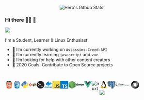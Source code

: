 <p align="center">
  <img alt="Hero's Github Stats" src="https://github-readme-stats.vercel.app/api?username=bayek0fsiwa&show_icons=true&count_private=true" />
</p>




### Hi there 👋🏻 👀

![](https://komarev.com/ghpvc/?username=bayek0fsiwa)

I'm a Student, Learner & Linux Enthusiast!
<!--
- 🔭 I’m currently working on ... 
- 👯 I’m looking to collaborate on ...
- 💬 Ask me about ...
- 📫 How to reach me: ...
- 😄 Pronouns: ...
- ⚡ Fun fact: ...-->
- 🔭 I’m currently working on `Assassins-Creed-API`
- 🌱 I’m currently learning `javascript` and `vue`
- 🤔 I’m looking for help with other content creators
- 🥅 2020 Goals: Contribute to Open Source projects

<!--
**Languages and Tools:**  -->
</br>

[<img align="left" alt="HTML5" width="26px" src="https://raw.githubusercontent.com/github/explore/80688e429a7d4ef2fca1e82350fe8e3517d3494d/topics/html/html.png" />](https://www.google.com/search?&q=HTML5)
[<img align="left" alt="CSS3" width="26px" src="https://raw.githubusercontent.com/github/explore/80688e429a7d4ef2fca1e82350fe8e3517d3494d/topics/css/css.png" />](https://www.google.com/search?&q=CSS)
[<img align="left" alt="Python" width="26px" src="https://raw.githubusercontent.com/PKief/vscode-material-icon-theme/master/icons/python.svg" />](https://www.google.com/search?&q=Python)
[<img align="left" alt="Git" width="26px" src="https://raw.githubusercontent.com/github/explore/80688e429a7d4ef2fca1e82350fe8e3517d3494d/topics/git/git.png" />](https://www.google.com/search?&q=Git)
[<img align="left" alt="Terminal" width="26px" src="https://raw.githubusercontent.com/github/explore/80688e429a7d4ef2fca1e82350fe8e3517d3494d/topics/terminal/terminal.png" />](https://www.google.com/search?&q=command+line+interface)
[<img align="left" alt="Terminal" width="26px" src="https://raw.githubusercontent.com/github/explore/80688e429a7d4ef2fca1e82350fe8e3517d3494d/topics/docker/docker.png" />](https://www.google.com/search?&q=docker)
[<img align="left" alt="javascript" width="26px" src="https://raw.githubusercontent.com/github/explore/80688e429a7d4ef2fca1e82350fe8e3517d3494d/topics/javascript/javascript.png" />](https://www.google.com/search?&q=javascript)
[<img align="left" alt="typescript" width="26px" src="https://raw.githubusercontent.com/github/explore/80688e429a7d4ef2fca1e82350fe8e3517d3494d/topics/typescript/typescript.png" />](https://www.google.com/search?&q=typescript)
[<img align="left" alt="nodejs" width="26px" src="https://raw.githubusercontent.com/github/explore/80688e429a7d4ef2fca1e82350fe8e3517d3494d/topics/nodejs/nodejs.png" />](https://www.google.com/search?&q=nodejs)
[<img align="left" alt="django" width="26px" src="https://raw.githubusercontent.com/github/explore/80688e429a7d4ef2fca1e82350fe8e3517d3494d/topics/django/django.png" />](https://www.google.com/search?&q=django)
[<img align="left" alt="vue" width="26px" src="https://raw.githubusercontent.com/github/explore/80688e429a7d4ef2fca1e82350fe8e3517d3494d/topics/vue/vue.png" />](https://www.google.com/search?&q=vue)
[<img align="left" alt="nuxt" width="26px" src="https://camo.githubusercontent.com/06b2f979b4fbab8f1822cab69783700f0afa1f90/68747470733a2f2f6e7578746a732e6f72672f6d6574615f3430302e706e67" />](https://www.google.com/search?&q=nuxtjs)
[<img align="left" alt="linux" width="26px" src="https://raw.githubusercontent.com/github/explore/80688e429a7d4ef2fca1e82350fe8e3517d3494d/topics/linux/linux.png" />](https://www.google.com/search?&q=linux)
[<img align="left" alt="postgresql" width="26px" src="https://raw.githubusercontent.com/github/explore/80688e429a7d4ef2fca1e82350fe8e3517d3494d/topics/postgresql/postgresql.png" />](https://www.google.com/search?&q=postgresql)
[<img align="left" alt="flask" width="26px" src="https://raw.githubusercontent.com/github/explore/80688e429a7d4ef2fca1e82350fe8e3517d3494d/topics/flask/flask.png" />](https://www.google.com/search?&q=flask)
[<img align="left" alt="mongodb" width="26px" src="https://raw.githubusercontent.com/github/explore/80688e429a7d4ef2fca1e82350fe8e3517d3494d/topics/mongodb/mongodb.png" />](https://www.google.com/search?&q=mongodb)
[<img align="left" alt="json" width="26px" src="https://raw.githubusercontent.com/github/explore/80688e429a7d4ef2fca1e82350fe8e3517d3494d/topics/json/json.png" />](https://www.google.com/search?&q=json)</br>


<p align="left">
  <img height="160em" src="https://github-readme-stats.vercel.app/api/top-langs/?username=bayek0fsiwa&layout=compact&theme=vue&langs_count=10&hide=css,html">
 </p>



<!--
[![Hero's github stats](https://github-readme-stats.vercel.app/api?username=bayek0fsiwa&show_icons=true&hide=contribs&count_private=true&theme=dark)]
[![Top Langs](https://github-readme-stats.vercel.app/api/top-langs/?username=bayek0fsiwa&layout=compact&theme=dark)](https://github.com/baayek0fsiwa/github-readme-stats) 
 <img alt="Top Langs" src="https://github-readme-stats.vercel.app/api/top-langs/?username=bayek0fsiwa&layout=compact)](https://github.com/baayek0fsiwa/github-readme-stats" />
-->










